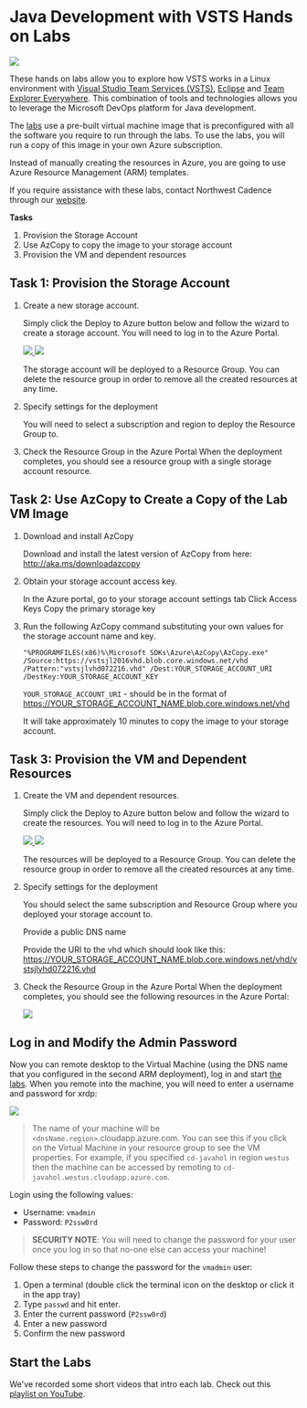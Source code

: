 # Java Development with VSTS Hands on Labs

![](images/all_logo.png)

These hands on labs allow you to explore how VSTS works in a Linux environment with [Visual Studio Team Services (VSTS)](https://www.visualstudio.com/en-us/products/visual-studio-team-services-vs.aspx), [Eclipse](https://eclipse.org/downloads/) and [Team Explorer Everywhere](https://www.visualstudio.com/en-us/products/team-explorer-everywhere-vs.aspx). This combination of tools and technologies allows you to leverage the Microsoft DevOps platform for Java development. 

The [labs](labs/readme.md) use a pre-built virtual machine image that is preconfigured with all the software you require to run through the labs.  To use the labs, you will run a copy of this image in your own Azure subscription.

Instead of manually creating the resources in Azure, you are going to use Azure Resource Management (ARM) templates.

If you require assistance with these labs, contact Northwest Cadence through our [website](http://nwcadence.com).

**Tasks**

1. Provision the Storage Account
2. Use AzCopy to copy the image to your storage account
3. Provision the VM and dependent resources

## Task 1: Provision the Storage Account
    
1. Create a new storage account.
    
    Simply click the Deploy to Azure button below and follow the wizard to create a storage account. You will need to log in to the Azure Portal.
                                                                     
	<a href="https://portal.azure.com/#create/Microsoft.Template/uri/https%3A%2F%2Fraw.githubusercontent.com%2Fnwcadence%2Fjava-dev-vsts%2Fmaster%2FJavaDevVSTS-Storage.json" target="_blank">
		<img src="http://azuredeploy.net/deploybutton.png"/>
	</a>
	<a href="http://armviz.io/#/?load=https%3A%2F%2Fraw.githubusercontent.com%2Fnwcadence%2Fjava-dev-vsts%2Fmaster%2FJavaDevVSTS-Storage.json" target="_blank">
		<img src="http://armviz.io/visualizebutton.png"/>
	</a>

    The storage account will be deployed to a Resource Group. You can delete the resource group in order to remove all the created resources at any time.

1. Specify settings for the deployment
    
    You will need to select a subscription and region to deploy the Resource Group to.

1. Check the Resource Group in the Azure Portal
    When the deployment completes, you should see a resource group with a single storage account resource.


## Task 2: Use AzCopy to Create a Copy of the Lab VM Image

1. Download and install AzCopy

	Download and install the latest version of AzCopy from here: http://aka.ms/downloadazcopy

1. Obtain your storage account access key.

	In the Azure portal, go to your storage account settings tab
	Click Access Keys
	Copy the primary storage key

1. Run the following AzCopy command substituting your own values for the storage account name and key.

	```
	"%PROGRAMFILES(x86)%\Microsoft SDKs\Azure\AzCopy\AzCopy.exe" /Source:https://vstsjl2016vhd.blob.core.windows.net/vhd /Pattern:"vstsjlvhd072216.vhd" /Dest:YOUR_STORAGE_ACCOUNT_URI /DestKey:YOUR_STORAGE_ACCOUNT_KEY
	```

	`YOUR_STORAGE_ACCOUNT_URI` - should be in the format of https://YOUR_STORAGE_ACCOUNT_NAME.blob.core.windows.net/vhd

	It will take approximately 10 minutes to copy the image to your storage account.


## Task 3: Provision the VM and Dependent Resources

1. Create the VM and dependent resources.
    
    Simply click the Deploy to Azure button below and follow the wizard to create the resources. You will need to log in to the Azure Portal.
                                                                     
	<a href="https://portal.azure.com/#create/Microsoft.Template/uri/https%3A%2F%2Fraw.githubusercontent.com%2Fnwcadence%2Fjava-dev-vsts%2Fmaster%2FJavaDevVSTS-VM.json" target="_blank">
		<img src="http://azuredeploy.net/deploybutton.png"/>
	</a>
	<a href="http://armviz.io/#/?load=https%3A%2F%2Fraw.githubusercontent.com%2Fnwcadence%2Fjava-dev-vsts%2Fmaster%2FJavaDevVSTS-VM.json" target="_blank">
		<img src="http://armviz.io/visualizebutton.png"/>
	</a>

    The resources will be deployed to a Resource Group. You can delete the resource group in order to remove all the created resources at any time.

1. Specify settings for the deployment
    
    You should select the same subscription and Resource Group where you deployed your storage account to.

	Provide a public DNS name

	Provide the URI to the vhd which should look like this: https://YOUR_STORAGE_ACCOUNT_NAME.blob.core.windows.net/vhd/vstsjlvhd072216.vhd

1. Check the Resource Group in the Azure Portal
    When the deployment completes, you should see the following resources in the Azure Portal:

    ![](images/resources.png)

## Log in and Modify the Admin Password

Now you can remote desktop to the Virtual Machine (using the DNS name that you configured in the second ARM deployment), log in and start [the labs](labs/readme.md). When you remote into the machine, you will need to enter a username and password for xrdp:

![](images/xrdp.png)

> The name of your machine will be `<dnsName.region>`.cloudapp.azure.com. You can see this if you click on the Virtual Machine in your resource group to see the VM properties. For example, if you specified `cd-javahol` in region `westus` then the machine can be accessed by remoting to `cd-javahol.westus.cloudapp.azure.com`. 

Login using the following values:

- Username: `vmadmin`
- Password: `P2ssw0rd`

> **SECURITY NOTE**: You will need to change the password for your user once you log in so that no-one else can access your machine!

Follow these steps to change the password for the `vmadmin` user:

1. Open a terminal (double click the terminal icon on the desktop or click it in the app tray)
1. Type `passwd` and hit enter.
1. Enter the current password (`P2ssw0rd`)
1. Enter a new password
1. Confirm the new password

## Start the Labs
We've recorded some short videos that intro each lab. Check out this [playlist on YouTube](https://youtu.be/O1UTj-wZr3k?list=PLu1D89Nlvq9hUaf-wdBXVcKfQiqY7Y0AI).